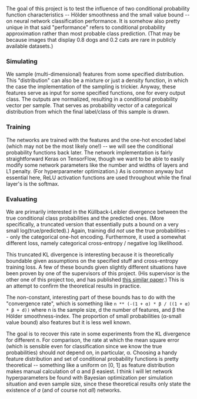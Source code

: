 The goal of this project is to test the influence of two conditional probability function characteristics -- Hölder smoothness and the small value bound -- on neural network classification performance. It is somehow also pretty unique in that said "performance" refers to conditional probability approximation rather than most probable class prediction. (That may be because images that display 0.8 dogs and 0.2 cats are rare in publicly available datasets.)

### Simulating
We sample (multi-dimensional) features from some specified distribution. This "distribution" can also be a mixture or just a density function, in which the case the implementation of the sampling is trickier. Anyway, these features serve as input for some specified functions, one for every output class. The outputs are normalized, resulting in a conditional probability vector per sample. That serves as probability vector of a categorical distribution from which the final label/class of this sample is drawn. 

### Training
The networks are trained with the features and the one-hot encoded label (which may not be the most likely one!) -- we will see the conditional probability functions back later. The network implementation is fairly straightforward Keras on TensorFlow, though we want to be able to easily modify some network parameters like the number and widths of layers and L1 penalty. (For hyperparameter optimization.) As is common anyway but essential here, ReLU activation functions are used throughout while the final layer's is the softmax.

### Evaluating
We are primarily interested in the Küllback-Leibler divergence between the true conditional class probabilities and the predicted ones. (More specifically, a truncated version that essentially puts a bound on a very small log(true/predicted).) Again, training did _not_ use the true probabilities -- only the categorical one-hot encoding. Furthermore, it used a somewhat different loss, namely categorical cross-entropy / negative log likelihood. 

This truncated KL divergence is interesting because it is theoretically boundable given assumptions on the specified stuff and cross-entropy training loss. A few of these bounds given slightly different situations have been proven by one of the supervisors of this project. (His supervisor is the other one of this project too, and has published [this similar paper](https://arxiv.org/abs/1708.06633).) This is an attempt to confirm the theoretical results in practice. 

The non-constant, interesting part of these bounds has to do with the "convergence rate", which is something like `n ** (-(1 + α) * β / ((1 + α) * β + d))` where n is the sample size, d the number of features, and β the Hölder smoothness-index. The proportion of small probabilities (α-small value bound) also features but it is less well known.

The goal is to recover this rate in some experiments from the KL divergence for different n. For comparison, the rate at which the mean square error (which is sensible even for classification since we know the true probabilities) should _not_ depend on, in particular, α. Choosing a handy feature distribution and set of conditional probability functions is pretty theoretical -- something like a uniform on [0, 1] as feature distribution makes manual calculation of α and β easiest. I think I will let network hyperparameters be found with Bayesian optimization per simulation situation and even sample size, since these theoretical results only state the existence of _a_ (and of course not _all_) networks. 